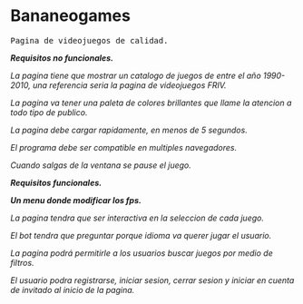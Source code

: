 # Bananeogames
<samp>Pagina de videojuegos de calidad.</samp>

<strong><em>Requisitos no funcionales.</em></strong>

<em>La pagina tiene que mostrar un catalogo de juegos de entre el año 1990-2010, una referencia seria la pagina de videojuegos FRIV.</em>

<em>La pagina va tener una paleta de colores brillantes que llame la atencion a todo tipo de publico.</em>

<em>La pagina debe cargar rapidamente, en menos de 5 segundos.</em>

<em>El programa debe ser compatible en multiples navegadores.</em>

<em>Cuando salgas de la ventana se pause el juego.</em>

<strong><em>Requisitos funcionales.</em></strong>

<strong><em>Un menu donde modificar los fps.</em></strong>

<em>La pagina tendra que ser interactiva en la seleccion de cada juego.</em>

<em>El bot tendra que preguntar porque idioma va querer jugar el usuario.</em>

<em>La pagina podrá permitirle a los usuarios buscar juegos por medio de filtros.</em>

<em>El usuario podra registrarse, iniciar sesion, cerrar sesion y iniciar en cuenta de invitado al inicio de la pagina.</em>

